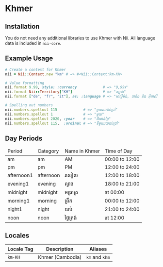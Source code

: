 <!-- This file has been generated. Source: languages/_template.md.erb -->

# Khmer

## Installation

You do not need any additional libraries to use Khmer with Nii.
All language data is included in `nii-core`.

## Example Usage

``` ruby
# Create a context for Khmer
nii = Nii::Context.new "km" # => #<Nii::Context:km-KH>

# Value formatting
nii.format 9.99, style: :currency            # => "9,99៛"
nii.format Nii::Territory["KH"]              # => "កម្ពុជា"
nii.format ["de", "fr", "it"], as: :language # => "អាល្លឺម៉ង់, បារាំង និង អ៊ីតាលី"

# Spelling out numbers
nii.numbers.spellout 115            # => "មួយ​រយ​ដប់​ប្រាំ"
nii.numbers.spellout 1              # => "មួយ"
nii.numbers.spellout 2020, :year    # => "ពីរ​ពាន់​ម្ភៃ"
nii.numbers.spellout 115,  :ordinal # => "ទីមួយ​រយ​ដប់​ប្រាំ"
```

## Day Periods


<table>
  <thead>
    <tr>
      <td>Period</td>
      <td>Category</td>
      <td>Name in Khmer</td>
      <td>Time of Day</td>
    </tr>
  </thead>
  <tbody>
    <tr>
      <td>am</td>
      <td>am</td>
      <td>AM</td>
      <td>00:00 to 12:00</td>
    </tr>
    <tr>
      <td>pm</td>
      <td>pm</td>
      <td>PM</td>
      <td>12:00 to 24:00</td>
    </tr>
    <tr>
      <td>afternoon1</td>
      <td>afternoon</td>
      <td>រសៀល</td>
      <td>12:00 to 18:00</td>
    </tr>
    <tr>
      <td>evening1</td>
      <td>evening</td>
      <td>ល្ងាច</td>
      <td>18:00 to 21:00</td>
    </tr>
    <tr>
      <td>midnight</td>
      <td>midnight</td>
      <td>អធ្រាត្រ</td>
      <td>at 00:00</td>
    </tr>
    <tr>
      <td>morning1</td>
      <td>morning</td>
      <td>ព្រឹក</td>
      <td>00:00 to 12:00</td>
    </tr>
    <tr>
      <td>night1</td>
      <td>night</td>
      <td>យប់</td>
      <td>21:00 to 24:00</td>
    </tr>
    <tr>
      <td>noon</td>
      <td>noon</td>
      <td>ថ្ងៃ​ត្រង់</td>
      <td>at 12:00</td>
    </tr>
  </tbody>
</table>



## Locales

<table>
  <thead>
    <tr>
      <th>Locale Tag</th>
      <th>Description</th>
      <th>Aliases</th>
    </tr>
  </thead>
  <tbody>
    <tr>
      <td><code>km-KH</code></td>
      <td>Khmer (Cambodia)</td>
      <td><code>km</code> and <code>khm</code></td>
    </tr>
  </tbody>
</table>

